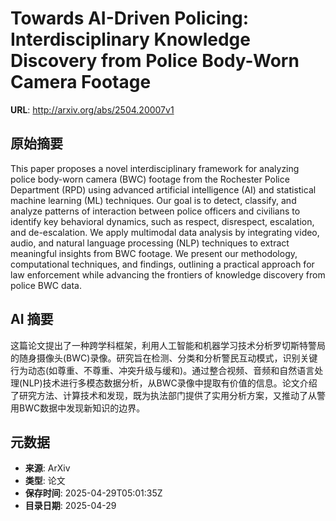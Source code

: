 # Towards AI-Driven Policing: Interdisciplinary Knowledge Discovery from Police Body-Worn Camera Footage

**URL**: http://arxiv.org/abs/2504.20007v1

## 原始摘要

This paper proposes a novel interdisciplinary framework for analyzing police
body-worn camera (BWC) footage from the Rochester Police Department (RPD) using
advanced artificial intelligence (AI) and statistical machine learning (ML)
techniques. Our goal is to detect, classify, and analyze patterns of
interaction between police officers and civilians to identify key behavioral
dynamics, such as respect, disrespect, escalation, and de-escalation. We apply
multimodal data analysis by integrating video, audio, and natural language
processing (NLP) techniques to extract meaningful insights from BWC footage. We
present our methodology, computational techniques, and findings, outlining a
practical approach for law enforcement while advancing the frontiers of
knowledge discovery from police BWC data.


## AI 摘要

这篇论文提出了一种跨学科框架，利用人工智能和机器学习技术分析罗切斯特警局的随身摄像头(BWC)录像。研究旨在检测、分类和分析警民互动模式，识别关键行为动态(如尊重、不尊重、冲突升级与缓和)。通过整合视频、音频和自然语言处理(NLP)技术进行多模态数据分析，从BWC录像中提取有价值的信息。论文介绍了研究方法、计算技术和发现，既为执法部门提供了实用分析方案，又推动了从警用BWC数据中发现新知识的边界。

## 元数据

- **来源**: ArXiv
- **类型**: 论文
- **保存时间**: 2025-04-29T05:01:35Z
- **目录日期**: 2025-04-29
